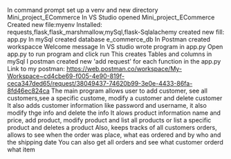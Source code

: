 In command prompt set up a venv and new directory Mini_project_ECommerce
In VS Studio opened  Mini_project_ECommerce
Created new file:myenv
Installed: requests,flask,flask_marshmallow,mySql,flask-Sqlalachemy
created new fill: app.py
In mySql created database e_commerce_db
In Postman created workspacce Welcome message
In VS studio wrote program in app.py
Open app.py to run program and click run
This creates Tables and columns in mySql
I postman created new 'add request' for each function in the app.py
Link to my postman:
https://web.postman.co/workspace/My-Workspace~cd4cbe69-f005-4e90-819f-ceca347ded65/request/38049437-74620b99-3e0e-4433-86fa-8fd46ec824ca
The main program allows user to add customer, see all customers,see a specific custome, modify a customer and delete customer
It also adds customer information like password and username, it also modify thge info and delete the info
It alows product information name and price, add product, modify product and list all products or list a specific product and deletes a product
Also, keeps tracks of all customers orders, allows to see when the order was place, what eas ordered and by who and the shipping date
You can also get all orders and see what customer orderd what item
